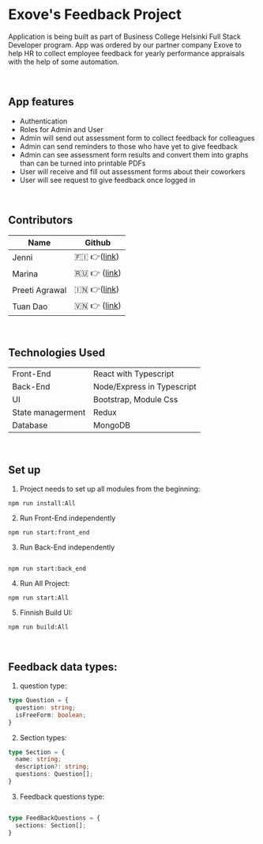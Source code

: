 <h1>Exove's Feedback Project</h1>

<p>Application is being built as part of Business College Helsinki Full Stack Developer program. App was ordered by our partner company Exove to help HR to collect employee feedback for yearly performance appraisals with the help of some automation. </p>

<br/>

<h2>App features</h2>

- Authentication
- Roles for Admin and User
- Admin will send out assessment form to collect feedback for colleagues
- Admin can send reminders to those who have yet to give feedback
- Admin can see assessment form results and convert them into graphs than can be turned into printable PDFs
- User will receive and fill out assessment forms about their coworkers
- User will see request to give feedback once logged in


<br/>
<h2>Contributors</h2>

| Name           | Github                                                    |
| -------------- | ---------------------------------------------------------- |
| Jenni          | 🇫🇮 👉(<a href='https://github.com/kirpister'>link</a>)     |
| Marina         | 🇷🇺 👉 (<a href='https://github.com/marinezh'>link</a>)     |
| Preeti Agrawal | 🇮🇳 👉(<a href='https://github.com/preetiag18'>link</a>)    |
| Tuan Dao       | 🇻🇳 👉 (<a href='https://github.com/TuanDao-0110'>link</a>) |

<br/>

<h2>Technologies Used</h2>

|                   |                            |
| ----------------- | -------------------------- |
| Front-End         | React with Typescript      |
| Back-End          | Node/Express in Typescript |
| UI                | Bootstrap, Module Css      |
| State managerment | Redux                      |
| Database          | MongoDB                    |

<br/>

<h2>Set up</h2>

1. Project needs to set up all modules from the beginning:

```
npm run install:All
```

2. Run Front-End independently

```
npm run start:front_end

```

3. Run Back-End independently

```

npm run start:back_end

```

4. Run All Project:

```
npm run start:All
```

5. Finnish Build UI:

```
npm run build:All

```

<br/>
<h2>Feedback data types: </h2>


1. question type:
```ts
type Question = {
  question: string;
  isFreeForm: boolean;
}
```
2. Section types:
```ts
type Section = {
  name: string;
  description?: string;
  questions: Question[]; 
}
```

3. Feedback questions type:

```ts

type FeedBackQuestions = {
  sections: Section[];
}
```
